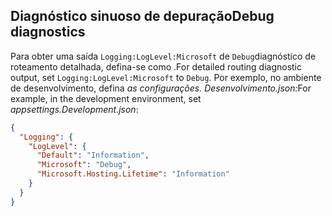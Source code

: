 ## <a name="debug-diagnostics"></a><span data-ttu-id="8604e-101">Diagnóstico sinuoso de depuração</span><span class="sxs-lookup"><span data-stu-id="8604e-101">Debug diagnostics</span></span>

<span data-ttu-id="8604e-102">Para obter uma saída `Logging:LogLevel:Microsoft` de `Debug`diagnóstico de roteamento detalhada, defina-se como .</span><span class="sxs-lookup"><span data-stu-id="8604e-102">For detailed routing diagnostic output, set `Logging:LogLevel:Microsoft` to `Debug`.</span></span> <span data-ttu-id="8604e-103">Por exemplo, no ambiente de desenvolvimento, defina *as configurações. Desenvolvimento.json:*</span><span class="sxs-lookup"><span data-stu-id="8604e-103">For example, in the development environment, set *appsettings.Development.json*:</span></span>

```JSON
{
  "Logging": {
    "LogLevel": {
      "Default": "Information",
      "Microsoft": "Debug",
      "Microsoft.Hosting.Lifetime": "Information"
    }
  }
}